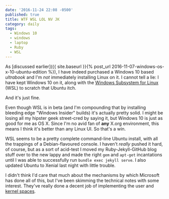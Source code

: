```yaml
---
date: '2016-11-24 22:08 -0500'
published: true
title: WTF WSL LOL NV JK
category: daily
tags:
  - Windows 10
  - windows
  - laptop
  - Ruby
  - WSL
---
```

As [discussed earlier]({{ site.baseurl }}{% post_url 2016-11-07-windows-os-x-10-ubuntu-edition %}), I have indeed purchased a Windows 10 based _ultrabook_ and I'm _not_ immediately installing Linux on it. I cannot tell a lie: I have kept Windows 10 on it, along with the [Windows Subsystem for Linux](https://blogs.msdn.microsoft.com/wsl/2016/04/22/windows-subsystem-for-linux-overview/) (WSL) to scratch that Ubuntu itch.

And it's just fine.

Even though WSL is in beta (and I'm compounding that by installing bleeding edge "Windows Insider" builds) it's actually pretty solid. I might be losing all my hipster geek street-cred by saying it, but Windows 10 is just as good for me as OS X. Since I'm no avid fan of **any** X.org environment, this means I think it's better than any Linux UI. So that's a win.

WSL seems to be a pretty complete command-line Ubuntu install, with all the trappings of a Debian-flavoured console. I haven't _really_ pushed it hard, of course, but as a sort of acid-test I moved my Ruby-Jekyll-GitHub blog stuff over to the new lappy and made the right `gem` and `apt-get` incantations until I was able to successfully run `bundle exec jekyll serve`. I also updated Ubuntu to Xenial last night with little trouble.

I didn't think I'd care that much about the mechanisms by which Microsoft has done all of this, but I've been skimming the technical notes with some interest. They've really done a decent job of implementing the user and [kernel spaces](https://blogs.msdn.microsoft.com/wsl/2016/06/08/wsl-system-calls/).
